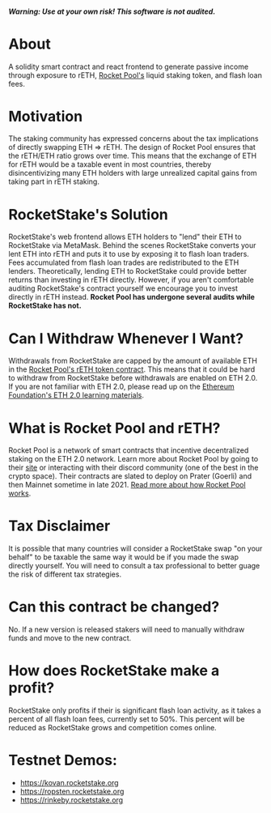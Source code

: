 ##### Warning: Use at your own risk! This software is not audited.

# About

A solidity smart contract and react frontend to generate passive income through exposure to rETH, [Rocket Pool's](https://rocketpool.net) liquid staking token, and flash loan fees.

# Motivation 

The staking community has expressed concerns about the tax implications of directly swapping ETH => rETH. The design of Rocket Pool ensures that the rETH/ETH ratio grows over time. This means that the exchange of ETH for rETH would be a taxable event in most countries, thereby disincentivizing many ETH holders with large unrealized capital gains from taking part in rETH staking. 

# RocketStake's Solution 

RocketStake's web frontend allows ETH holders to "lend" their ETH to RocketStake via MetaMask. Behind the scenes RocketStake converts your lent ETH into rETH and puts it to use by exposing it to flash loan traders. Fees accumulated from flash loan trades are redistributed to the ETH lenders. Theoretically, lending ETH to RocketStake could provide better returns than investing in rETH directly. However, if you aren't comfortable auditing RocketStake's contract yourself we encourage you to invest directly in rETH instead. **Rocket Pool has undergone several audits while RocketStake has not.**

# Can I Withdraw Whenever I Want?

Withdrawals from RocketStake are capped by the amount of available ETH in the [Rocket Pool's rETH token contract](https://github.com/rocket-pool/rocketpool/blob/master/contracts/contract/token/RocketTokenRETH.sol). This means that it could be hard to withdraw from RocketStake before withdrawals are enabled on ETH 2.0. If you are not familiar with ETH 2.0, please read up on the [Ethereum Foundation's ETH 2.0 learning materials](https://ethereum.org/en/eth2/).

# What is Rocket Pool and rETH?

Rocket Pool is a network of smart contracts that incentive decentralized staking on the ETH 2.0 network. Learn more about Rocket Pool by going to their [site](https://rocketpool.net) or interacting with their discord community (one of the best in the crypto space). Their contracts are slated to deploy on Prater (Goerli) and then Mainnet sometime in late 2021. [Read more about how Rocket Pool works](https://docs.rocketpool.net/guides/staking/overview.html#how-rocket-pool-works).

# Tax Disclaimer

It is possible that many countries will consider a RocketStake swap "on your behalf" to be taxable the same way it would be if you made the swap directly yourself. You will need to consult a tax professional to better guage the risk of different tax strategies. 

# Can this contract be changed?

No. If a new version is released stakers will need to manually withdraw funds and move to the new contract.

# How does RocketStake make a profit?

RocketStake only profits if their is significant flash loan activity, as it takes a percent of all flash loan fees, currently set to 50%. This percent will be reduced as RocketStake grows and competition comes online.

# Testnet Demos:

* https://kovan.rocketstake.org
* https://ropsten.rocketstake.org
* https://rinkeby.rocketstake.org